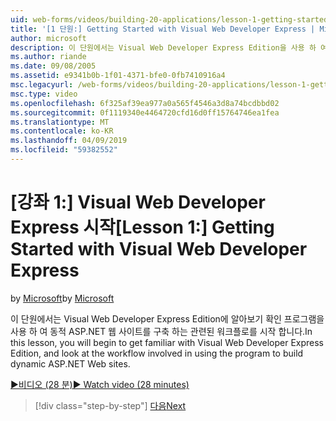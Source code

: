 ```yaml
---
uid: web-forms/videos/building-20-applications/lesson-1-getting-started-with-visual-web-developer-express
title: '[1 단원:] Getting Started with Visual Web Developer Express | Microsoft Docs'
author: microsoft
description: 이 단원에서는 Visual Web Developer Express Edition을 사용 하 여 친숙 한 가져오고 dyn 빌드할 프로그램을 사용 하는 관련된 워크플로 확인을 시작 합니다...
ms.author: riande
ms.date: 09/08/2005
ms.assetid: e9341b0b-1f01-4371-bfe0-0fb7410916a4
msc.legacyurl: /web-forms/videos/building-20-applications/lesson-1-getting-started-with-visual-web-developer-express
msc.type: video
ms.openlocfilehash: 6f325af39ea977a0a565f4546a3d8a74bcdbbd02
ms.sourcegitcommit: 0f1119340e4464720cfd16d0ff15764746ea1fea
ms.translationtype: MT
ms.contentlocale: ko-KR
ms.lasthandoff: 04/09/2019
ms.locfileid: "59382552"
---
```

# <a name="lesson-1-getting-started-with-visual-web-developer-express"></a><span data-ttu-id="45eac-103">[강좌 1:] Visual Web Developer Express 시작</span><span class="sxs-lookup"><span data-stu-id="45eac-103">[Lesson 1:] Getting Started with Visual Web Developer Express</span></span>

<span data-ttu-id="45eac-104">by [Microsoft](https://github.com/microsoft)</span><span class="sxs-lookup"><span data-stu-id="45eac-104">by [Microsoft](https://github.com/microsoft)</span></span>

<span data-ttu-id="45eac-105">이 단원에서는 Visual Web Developer Express Edition에 알아보기 확인 프로그램을 사용 하 여 동적 ASP.NET 웹 사이트를 구축 하는 관련된 워크플로를 시작 합니다.</span><span class="sxs-lookup"><span data-stu-id="45eac-105">In this lesson, you will begin to get familiar with Visual Web Developer Express Edition, and look at the workflow involved in using the program to build dynamic ASP.NET Web sites.</span></span>

[<span data-ttu-id="45eac-106">&#9654;비디오 (28 분)</span><span class="sxs-lookup"><span data-stu-id="45eac-106">&#9654; Watch video (28 minutes)</span></span>](https://channel9.msdn.com/Blogs/ASP-NET-Site-Videos/lesson-1-getting-started-with-visual-web-developer-express)

> [!div class="step-by-step"]
> [<span data-ttu-id="45eac-107">다음</span><span class="sxs-lookup"><span data-stu-id="45eac-107">Next</span></span>](lesson-2-creating-a-web-forms-user-interface.md)
